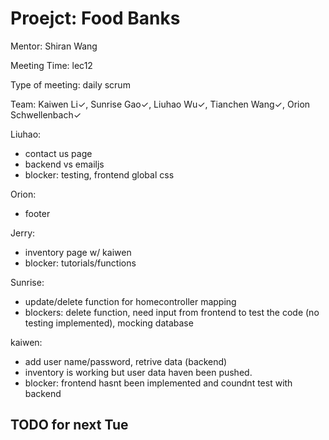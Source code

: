 # Proejct: Food Banks

Mentor: Shiran Wang

Meeting Time: lec12

Type of meeting: daily scrum

Team: Kaiwen Li✓, Sunrise Gao✓, Liuhao Wu✓, Tianchen Wang✓, Orion Schwellenbach✓

Liuhao:
- contact us page
- backend vs emailjs
- blocker: testing, frontend global css

Orion:
- footer

Jerry:
- inventory page w/ kaiwen
- blocker: tutorials/functions

Sunrise:
- update/delete function for homecontroller mapping
- blockers: delete function, need input from frontend to test the code (no testing implemented), mocking database

kaiwen:
- add user name/password, retrive data (backend)
- inventory is working but user data haven been pushed.
- blocker: frontend hasnt been implemented and coundnt test with backend

## TODO for next Tue
